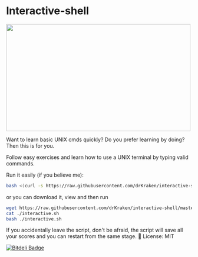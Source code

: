 # Interactive-shell

<img src='http://i61.tinypic.com/n2iwpc.png' width='500' height='290'/>

Want to learn basic UNIX cmds quickly? Do you prefer learning by doing? Then this is for you.

Follow easy exercises and learn how to use a UNIX terminal by typing valid commands.

Run it easily (if you believe me):

```bash
bash <(curl -s https://raw.githubusercontent.com/drKraken/interactive-shell/master/interactive.sh)
```

or you can download it, view and then run

```bash
wget https://raw.githubusercontent.com/drKraken/interactive-shell/master/interactive.sh;
cat ./interactive.sh
bash ./interactive.sh
```
If you accidentally leave the script, don't be afraid, the script will save all your scores and you can restart from the same stage.

License: MIT


[![Bitdeli Badge](https://d2weczhvl823v0.cloudfront.net/drKraken/interactive-shell/trend.png)](https://bitdeli.com/free "Bitdeli Badge")

